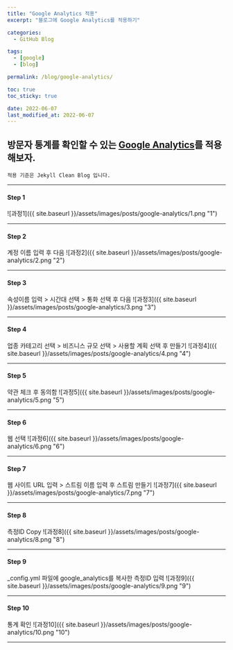 ```yaml
---
title: "Google Analytics 적용"
excerpt: "블로그에 Google Analytics를 적용하기"

categories:
  - GitHub Blog

tags:
  - [google]
  - [blog]

permalink: /blog/google-analytics/

toc: true
toc_sticky: true

date: 2022-06-07
last_modified_at: 2022-06-07
---
```


## 방문자 통계를 확인할 수 있는 [Google Analytics](https://marketingplatform.google.com/about/analytics/)를 적용해보자.
`적용 기준은 Jekyll Clean Blog 입니다.`
* * *

#### Step 1
![과정1]({{ site.baseurl }}/assets/images/posts/google-analytics/1.png "1")
* * *

#### Step 2
계정 이름 입력 후 다음
![과정2]({{ site.baseurl }}/assets/images/posts/google-analytics/2.png "2")
* * *

#### Step 3
속성이름 입력 > 시간대 선택 > 통화 선택 후 다음
![과정3]({{ site.baseurl }}/assets/images/posts/google-analytics/3.png "3")
* * *

#### Step 4
업종 카테고리 선택 > 비즈니스 규모 선택 > 사용할 계획 선택 후 만들기
![과정4]({{ site.baseurl }}/assets/images/posts/google-analytics/4.png "4")
* * *

#### Step 5
약관 체크 후 동의함
![과정5]({{ site.baseurl }}/assets/images/posts/google-analytics/5.png "5")
* * *

#### Step 6
웹 선택
![과정6]({{ site.baseurl }}/assets/images/posts/google-analytics/6.png "6")
* * *

#### Step 7
웹 사이트 URL 입력 > 스트림 이름 입력 후 스트림 만들기
![과정7]({{ site.baseurl }}/assets/images/posts/google-analytics/7.png "7")
* * *

#### Step 8
측정ID Copy
![과정8]({{ site.baseurl }}/assets/images/posts/google-analytics/8.png "8")
* * *

#### Step 9
_config.yml 파일에 google_analytics를 복사한 측정ID 입력
![과정9]({{ site.baseurl }}/assets/images/posts/google-analytics/9.png "9")
* * *

#### Step 10
통계 확인
![과정10]({{ site.baseurl }}/assets/images/posts/google-analytics/10.png "10")
* * *